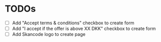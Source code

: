 # TODOs

 - [ ] Add "Accept terms & conditions" checkbox to create form
 - [ ] Add "I accept if the offer is above XX DKK" checkbox to create form
 - [ ] Add Skancode logo to create page
